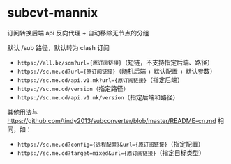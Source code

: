 # subcvt-mannix

订阅转换后端 api 反向代理 + 自动移除无节点的分组

默认 /sub 路径，默认转为 clash 订阅

- `https://all.bz/scm?url={原订阅链接}`（短链，不支持指定后端、路径）
- `https://sc.me.cd?url={原订阅链接}`（随机后端 + 默认配置 + 默认参数）
- `https://sc.me.cd/api.v1.mk?url={原订阅链接}`（指定后端）
- `https://sc.me.cd/version`（指定路径）
- `https://sc.me.cd/api.v1.mk/version`（指定后端和路径）

其他用法与 https://github.com/tindy2013/subconverter/blob/master/README-cn.md 相同，如：

- `https://sc.me.cd?config={远程配置}&url={原订阅链接}`（指定配置）
- `https://sc.me.cd?target=mixed&url={原订阅链接}`（指定目标类型）
